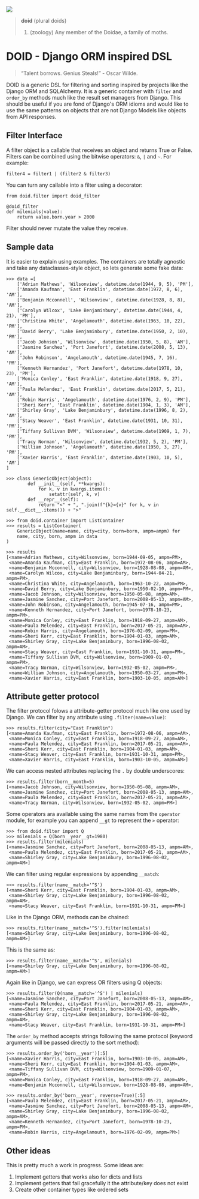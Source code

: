 <img src="https://upload.wikimedia.org/wikipedia/commons/thumb/1/1e/Dioptiscyma.jpg/440px-Dioptiscyma.jpg">

> **doid** (plural doids)
>
> 1. (zoology) Any member of the Doidae, a family of moths.

# DOID - Django ORM inspired DSL

> “Talent borrows. Genius Steals!” - Oscar Wilde.

DOID is a generic DSL for filtering and sorting inspired by projects like 
the Django ORM and SQLAlchemy. It is a generic container with `filter` and `order_by`
methods much like the result set managers from Django. This should be useful
if you are fond of Django's ORM idioms and would like to use the same patterns
on objects that are not Django Models like objects from API responses.


## Filter Interface

A filter object is a callable that receives an object and returns True or False. 
Filters can be combined using the bitwise operators: `&`, `|` and `~`. For example:

    filter4 = filter1 | (filter2 & filter3)
    
You can turn any callable into a filter using a decorator:

    from doid.filter import doid_filter
    
    @doid_filter
    def milenials(value):
        return value.born.year > 2000
        
Filter should never mutate the value they receive.
    
## Sample data

It is easier to explain using examples. The containers are totally agnostic and 
take any dataclasses-style object, so lets generate some fake data:

    >>> data =[
        ['Adrian Mathews', 'Wilsonview', datetime.date(1944, 9, 5), 'PM'],
        ['Amanda Kaufman', 'East Franklin', datetime.date(1972, 8, 6), 'AM'],
        ['Benjamin Mcconnell', 'Wilsonview', datetime.date(1928, 8, 8), 'AM'],
        ['Carolyn Wilcox', 'Lake Benjaminbury', datetime.date(1944, 4, 21), 'PM'],
        ['Christina White', 'Angelamouth', datetime.date(1963, 10, 22), 'PM'],
        ['David Berry', 'Lake Benjaminbury', datetime.date(1950, 2, 10), 'PM'],
        ['Jacob Johnson', 'Wilsonview', datetime.date(1950, 5, 8), 'AM'],
        ['Jasmine Sanchez', 'Port Janefort', datetime.date(2008, 5, 13), 'AM'],
        ['John Robinson', 'Angelamouth', datetime.date(1945, 7, 16), 'PM'],
        ['Kenneth Hernandez', 'Port Janefort', datetime.date(1978, 10, 23), 'PM'],
        ['Monica Conley', 'East Franklin', datetime.date(1918, 9, 27), 'AM'],
        ['Paula Melendez', 'East Franklin', datetime.date(2017, 5, 21), 'AM'],
        ['Robin Harris', 'Angelamouth', datetime.date(1976, 2, 9), 'PM'],
        ['Sheri Kerr', 'East Franklin', datetime.date(1904, 1, 3), 'AM'],
        ['Shirley Gray', 'Lake Benjaminbury', datetime.date(1996, 8, 2), 'AM'],
        ['Stacy Weaver', 'East Franklin', datetime.date(1931, 10, 31), 'PM'],
        ['Tiffany Sullivan DVM', 'Wilsonview', datetime.date(1909, 1, 7), 'PM'],
        ['Tracy Norman', 'Wilsonview', datetime.date(1932, 5, 2), 'PM'],
        ['William Johnson', 'Angelamouth', datetime.date(1950, 3, 27), 'PM'],
        ['Xavier Harris', 'East Franklin', datetime.date(1903, 10, 5), 'AM']
    ]
    
    >>> class GenericObject(object):
            def __init__(self, **kwargs):
                for k, v in kwargs.items():
                    setattr(self, k, v)
            def __repr__(self):
                return "<" + ", ".join(f"{k}={v}" for k, v in self.__dict__.items()) + ">"
                
    >>> from doid.container import ListContainer
    >>> results = ListContainer(
        GenericObject(name=name, city=city, born=born, ampm=ampm) for
        name, city, born, ampm in data
    )
    
    >>> results
    [<name=Adrian Mathews, city=Wilsonview, born=1944-09-05, ampm=PM>,
     <name=Amanda Kaufman, city=East Franklin, born=1972-08-06, ampm=AM>,
     <name=Benjamin Mcconnell, city=Wilsonview, born=1928-08-08, ampm=AM>,
     <name=Carolyn Wilcox, city=Lake Benjaminbury, born=1944-04-21, ampm=PM>,
     <name=Christina White, city=Angelamouth, born=1963-10-22, ampm=PM>,
     <name=David Berry, city=Lake Benjaminbury, born=1950-02-10, ampm=PM>,
     <name=Jacob Johnson, city=Wilsonview, born=1950-05-08, ampm=AM>,
     <name=Jasmine Sanchez, city=Port Janefort, born=2008-05-13, ampm=AM>,
     <name=John Robinson, city=Angelamouth, born=1945-07-16, ampm=PM>,
     <name=Kenneth Hernandez, city=Port Janefort, born=1978-10-23, ampm=PM>,
     <name=Monica Conley, city=East Franklin, born=1918-09-27, ampm=AM>,
     <name=Paula Melendez, city=East Franklin, born=2017-05-21, ampm=AM>,
     <name=Robin Harris, city=Angelamouth, born=1976-02-09, ampm=PM>,
     <name=Sheri Kerr, city=East Franklin, born=1904-01-03, ampm=AM>,
     <name=Shirley Gray, city=Lake Benjaminbury, born=1996-08-02, ampm=AM>,
     <name=Stacy Weaver, city=East Franklin, born=1931-10-31, ampm=PM>,
     <name=Tiffany Sullivan DVM, city=Wilsonview, born=1909-01-07, ampm=PM>,
     <name=Tracy Norman, city=Wilsonview, born=1932-05-02, ampm=PM>,
     <name=William Johnson, city=Angelamouth, born=1950-03-27, ampm=PM>,
     <name=Xavier Harris, city=East Franklin, born=1903-10-05, ampm=AM>]

    
## Attribute getter protocol

The filter protocol folows a attribute-getter protocol much like one used by Django.
We can filter by any attribute using `.filter(name=value)`:

    >>> results.filter(city="East Franklin")
    [<name=Amanda Kaufman, city=East Franklin, born=1972-08-06, ampm=AM>,
     <name=Monica Conley, city=East Franklin, born=1918-09-27, ampm=AM>,
     <name=Paula Melendez, city=East Franklin, born=2017-05-21, ampm=AM>,
     <name=Sheri Kerr, city=East Franklin, born=1904-01-03, ampm=AM>,
     <name=Stacy Weaver, city=East Franklin, born=1931-10-31, ampm=PM>,
     <name=Xavier Harris, city=East Franklin, born=1903-10-05, ampm=AM>]

We can access nested attributes replacing the `.` by double underscores: 

    >>> results.filter(born__month=5)
    [<name=Jacob Johnson, city=Wilsonview, born=1950-05-08, ampm=AM>,
     <name=Jasmine Sanchez, city=Port Janefort, born=2008-05-13, ampm=AM>,
     <name=Paula Melendez, city=East Franklin, born=2017-05-21, ampm=AM>,
     <name=Tracy Norman, city=Wilsonview, born=1932-05-02, ampm=PM>]

Some operators ara available using the same names from the `operator` module, for example
you can append `__gt` to represent the `>` operator:

    >>> from doid.filter import Q
    >>> milenials = Q(born__year__gt=1980)
    >>> results.filter(milenials)
    [<name=Jasmine Sanchez, city=Port Janefort, born=2008-05-13, ampm=AM>,
     <name=Paula Melendez, city=East Franklin, born=2017-05-21, ampm=AM>,
     <name=Shirley Gray, city=Lake Benjaminbury, born=1996-08-02, ampm=AM>]

We can filter using regular expressions by appending `__match`:

    >>> results.filter(name__match='^S')
    [<name=Sheri Kerr, city=East Franklin, born=1904-01-03, ampm=AM>,
     <name=Shirley Gray, city=Lake Benjaminbury, born=1996-08-02, ampm=AM>,
     <name=Stacy Weaver, city=East Franklin, born=1931-10-31, ampm=PM>]

Like in the Django ORM, methods can be chained:

    >>> results.filter(name__match='^S').filter(milenials)
    [<name=Shirley Gray, city=Lake Benjaminbury, born=1996-08-02, ampm=AM>]
    
This is the same as:

    >>> results.filter(name__match='^S', milenials)
    [<name=Shirley Gray, city=Lake Benjaminbury, born=1996-08-02, ampm=AM>]
    
Again like in Django, we can express OR filters using Q objects:

    >>> results.filter(Q(name__match='^S') | milenials)
    [<name=Jasmine Sanchez, city=Port Janefort, born=2008-05-13, ampm=AM>,
     <name=Paula Melendez, city=East Franklin, born=2017-05-21, ampm=AM>,
     <name=Sheri Kerr, city=East Franklin, born=1904-01-03, ampm=AM>,
     <name=Shirley Gray, city=Lake Benjaminbury, born=1996-08-02, ampm=AM>,
     <name=Stacy Weaver, city=East Franklin, born=1931-10-31, ampm=PM>]
    
The `order_by` method accepts strings following the same protocol (keyword
arguments will be passed directly to the sort method):

    >>> results.order_by('born__year')[:5]
    [<name=Xavier Harris, city=East Franklin, born=1903-10-05, ampm=AM>,
     <name=Sheri Kerr, city=East Franklin, born=1904-01-03, ampm=AM>,
     <name=Tiffany Sullivan DVM, city=Wilsonview, born=1909-01-07, ampm=PM>,
     <name=Monica Conley, city=East Franklin, born=1918-09-27, ampm=AM>,
     <name=Benjamin Mcconnell, city=Wilsonview, born=1928-08-08, ampm=AM>,

    >>> results.order_by('born__year', reverse=True)[:5]
    [<name=Paula Melendez, city=East Franklin, born=2017-05-21, ampm=AM>,
     <name=Jasmine Sanchez, city=Port Janefort, born=2008-05-13, ampm=AM>,
     <name=Shirley Gray, city=Lake Benjaminbury, born=1996-08-02, ampm=AM>,
     <name=Kenneth Hernandez, city=Port Janefort, born=1978-10-23, ampm=PM>,
     <name=Robin Harris, city=Angelamouth, born=1976-02-09, ampm=PM>]
       
## Other ideas

This is pretty much a work in progress. Some ideas are:

 1. Implement getters that works also for dicts and lists
 1. Implement getters that fail gracefully it the attribute/key does not exist
 1. Create other container types like ordered sets

